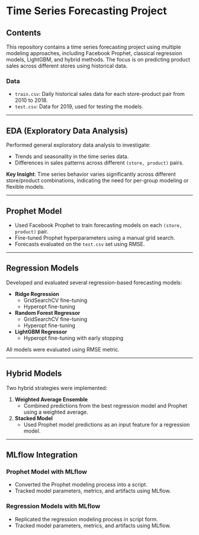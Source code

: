 # Time Series Forecasting Project

## Contents

This repository contains a time series forecasting project using multiple modeling approaches, including Facebook Prophet, classical regression models, LightGBM, and hybrid methods. The focus is on predicting product sales across different stores using historical data.

### Data

- `train.csv`: Daily historical sales data for each store-product pair from 2010 to 2018.
- `test.csv`: Data for 2019, used for testing the models.

---

## EDA (Exploratory Data Analysis)

Performed general exploratory data analysis to investigate:

- Trends and seasonality in the time series data.
- Differences in sales patterns across different `(store, product)` pairs.

**Key Insight**: Time series behavior varies significantly across different store/product combinations, indicating the need for per-group modeling or flexible models.

---

## Prophet Model

- Used Facebook Prophet to train forecasting models on each `(store, product)` pair.
- Fine-tuned Prophet hyperparameters using a manual grid search.
- Forecasts evaluated on the `test.csv` set using RMSE.

---

## Regression Models

Developed and evaluated several regression-based forecasting models:

- **Ridge Regression**
  - GridSearchCV fine-tuning
  - Hyperopt fine-tuning
- **Random Forest Regressor**
  - GridSearchCV fine-tuning
  - Hyperopt fine-tuning
- **LightGBM Regressor**
  - Hyperopt fine-tuning with early stopping

All models were evaluated using RMSE metric.

---

## Hybrid Models

Two hybrid strategies were implemented:

1. **Weighted Average Ensemble**
   - Combined predictions from the best regression model and Prophet using a weighted average.
2. **Stacked Model**
   - Used Prophet model predictions as an input feature for a regression model.

---

## MLflow Integration

### Prophet Model with MLflow
- Converted the Prophet modeling process into a script.
- Tracked model parameters, metrics, and artifacts using MLflow.

### Regression Models with MLflow
- Replicated the regression modeling process in script form.
- Tracked model parameters, metrics, and artifacts using MLflow.
